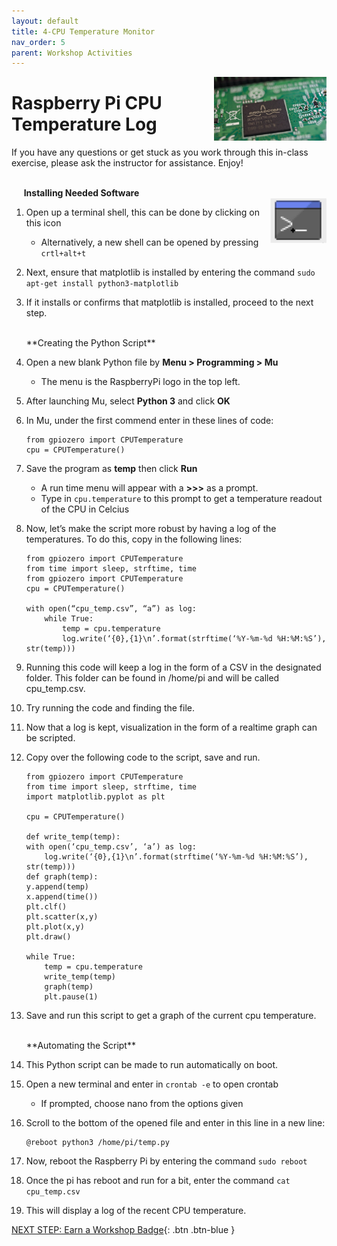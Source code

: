 ```yaml
---
layout: default
title: 4-CPU Temperature Monitor
nav_order: 5
parent: Workshop Activities
---
```


<img src="images/act-4/logo-4.png" alt="logo" style="float:right;width:180px;">

# Raspberry Pi CPU Temperature Log

If you have any questions or get stuck as you work through this in-class exercise, please ask the instructor for assistance. Enjoy!

<br>&nbsp;&nbsp;&nbsp;&nbsp;&nbsp;**Installing Needed Software**
    <br>
    <img src="images/act-4/command-line-logo.png" alt="console logo" style="float:right;width:90px;">
    
1.  Open up a terminal shell, this can be done by clicking on this icon
    -   Alternatively, a new shell can be opened by pressing `crtl+alt+t`
2.  Next, ensure that matplotlib is installed by entering the command `sudo apt-get install python3-matplotlib`
3.  If it installs or confirms that matplotlib is installed, proceed to the next step.

    <br>
    **Creating the Python Script**
    
4.  Open a new blank Python file by **Menu > Programming > Mu**
    -   The menu is the RaspberryPi logo in the top left.
5.  After launching Mu, select **Python 3** and click **OK**
6.  In Mu, under the first commend enter in these lines of code:

    ```
    from gpiozero import CPUTemperature
    cpu = CPUTemperature()
    ```

7.  Save the program as **temp** then click **Run**
    -   A run time menu will appear with a **>>>** as a prompt.
    -   Type in `cpu.temperature` to this prompt to get a temperature readout of the CPU in Celcius
8.  Now, let’s make the script more robust by having a log of the temperatures. To do this, copy in the following lines:

    ```
    from gpiozero import CPUTemperature
    from time import sleep, strftime, time
    from gpiozero import CPUTemperature
    cpu = CPUTemperature()
    
    with open(“cpu_temp.csv”, “a”) as log:
        while True:
            temp = cpu.temperature
            log.write(‘{0},{1}\n’.format(strftime(‘%Y-%m-%d %H:%M:%S’), str(temp)))
    ```

9.  Running this code will keep a log in the form of a CSV in the designated folder. This folder can be found in /home/pi and will be called cpu_temp.csv.
0.  Try running the code and finding the file.
1.  Now that a log is kept, visualization in the form of a realtime graph can be scripted.
2.  Copy over the following code to the script, save and run.

    ```
    from gpiozero import CPUTemperature
    from time import sleep, strftime, time
    import matplotlib.pyplot as plt

    cpu = CPUTemperature()

    def write_temp(temp):
    with open(‘cpu_temp.csv’, ‘a’) as log:
        log.write(‘{0},{1}\n’.format(strftime(‘%Y-%m-%d %H:%M:%S’), str(temp)))
    def graph(temp):
    y.append(temp)
    x.append(time())
    plt.clf()
    plt.scatter(x,y)
    plt.plot(x,y)
    plt.draw()

    while True:
        temp = cpu.temperature
        write_temp(temp)
        graph(temp)
        plt.pause(1)
    ```

3.  Save and run this script to get a graph of the current cpu temperature.

    <br>
    **Automating the Script**

4.  This Python script can be made to run automatically on boot.
5.  Open a new terminal and enter in `crontab -e` to open crontab
    -   If prompted, choose nano from the options given
6.  Scroll to the bottom of the opened file and enter in this line in a new line:

    ```
    @reboot python3 /home/pi/temp.py
    ```

7.  Now, reboot the Raspberry Pi by entering the command `sudo reboot`
8.  Once the pi has reboot and run for a bit, enter the command `cat cpu_temp.csv`
9.  This will display a log of the recent CPU temperature.

[NEXT STEP: Earn a Workshop Badge](informal-credentials.html){: .btn .btn-blue }

